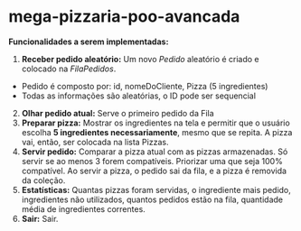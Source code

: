 # mega-pizzaria-poo-avancada

**Funcionalidades a serem implementadas:**

1. **Receber pedido aleatório:** Um novo *Pedido* aleatório é criado e colocado na *FilaPedidos*. 
  - Pedido é composto por: id, nomeDoCliente, Pizza (5 ingredientes)
  - Todas as informações são aleatórias, o ID pode ser sequencial
2. **Olhar pedido atual:** Serve o primeiro pedido da Fila
3. **Preparar pizza:** Mostrar os ingredientes na tela e permitir que o usuário escolha **5 ingredientes necessariamente**, mesmo que se repita. A pizza vai, então, ser colocada na lista Pizzas.
4. **Servir pedido:** Comparar a pizza atual com as pizzas armazenadas. Só servir se ao menos 3 forem compatíveis. Priorizar uma que seja 100% compatível. Ao servir a pizza, o pedido sai da fila, e a pizza é removida da coleção.
5. **Estatísticas:** Quantas pizzas foram servidas, o ingrediente mais pedido, ingredientes não utilizados, quantos pedidos estão na fila, quantidade média de ingredientes correntes.
6. **Sair:** Sair.